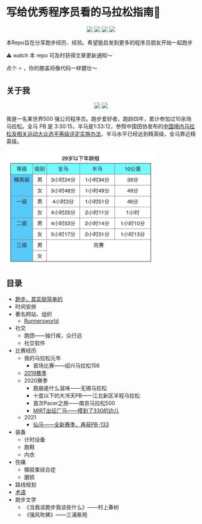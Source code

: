 # 写给优秀程序员看的马拉松指南🏃

<p align="center">
  <img src="https://img.shields.io/badge/职业-程序员-FF7E00"/>
  <img src="https://img.shields.io/badge/全马-6场-green"/>
  <img src="https://img.shields.io/badge/半马-7场-red"/>
  <img src="https://img.shields.io/badge/跑龄-4年-blue"/>
</p>

本Repo旨在分享跑步经历、经验。希望能启发到更多的程序员朋友开始一起跑步

⚠️ watch 本 repo 可及时获得文章更新通知～ 

点个 :star:  ，你的膝盖将像代码一样健壮～



## 关于我

<p align="center">
  <img src="https://img.shields.io/badge/全马_PB-3:30:15-green"/>
  <img src="https://img.shields.io/badge/半马_PB-1:33:12-red"/>
</p>

我是一名某世界500 强公司程序员。跑步爱好者，跑龄四年，累计参加过10余场马拉松。全马 PB 是 3:30:15，半马是1:33:12，参照中国田协发布的[中国境内马拉松及相关运动大众选手等级评定实施办法](http://www.runchina.org.cn/portal.php?mod=download&id=83)，半马水平已经达到精英级，全马靠近精英级。

<img src="./images/runchina-sub29-runner-level.png" style="zoom:50%;" />

## 目录

- [跑步，其实挺简单的](./races/getting-start.md)
- 时间安排
- 著名网站、组织
  - [Runnersworld](https://www.runnersworld.com/)
- 社交
  - 跑团——独行疾，众行远
  - 社交软件
- 比赛经历
  - 我的马拉松元年
    - 首场比赛——绍兴马拉松156
  - [2019赛季](./races/2019-races-summary.md)
  - 2020赛季
    - 跑崩是什么滋味——无锡马拉松
    - 十度以下的大冷天PB——江北新区半程马拉松
    - 首次Pacer之旅——南京马拉松500
    - [MIRT出征广马——摸到了330的边儿](./races/2020-12-13-guangzhou-marathon-3_30_15.md)
  - 2021
    - [仙马——全新赛季，再获PB-133](./races/2021-04-11-xianlin-half-marathon-1_33_12.md) 
- 装备
  - 计时设备
  - 跑鞋
  - 内衣
- 伤痛
  - 髂胫束综合症
  - 磨损
- 路线规划
- [术语](./terms.md)
- 跑步文学
  - 《当我谈跑步我谈些什么》——村上春树
  - 《强风吹拂》——三浦紫苑



